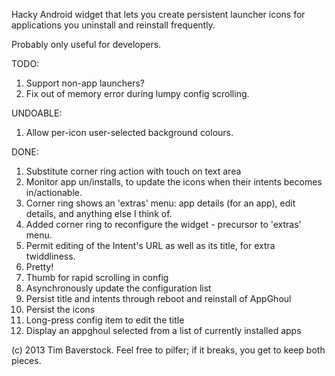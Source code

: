 Hacky Android widget that lets you create persistent launcher icons for applications you uninstall and reinstall frequently.

Probably only useful for developers.

TODO:

1. Support non-app launchers?
1. Fix out of memory error during lumpy config scrolling.

UNDOABLE:

1. Allow per-icon user-selected background colours. 

DONE:

1. Substitute corner ring action with touch on text area
1. Monitor app un/installs, to update the icons when their intents becomes in/actionable.
1. Corner ring shows an 'extras' menu: app details (for an app), edit details, and anything else I think of.
1. Added corner ring to reconfigure the widget - precursor to 'extras' menu.
1. Permit editing of the Intent's URL as well as its title, for extra twiddliness.
1. Pretty!
1. Thumb for rapid scrolling in config
1. Asynchronously update the configuration list
1. Persist title and intents through reboot and reinstall of AppGhoul
1. Persist the icons
1. Long-press config item to edit the title
1. Display an appghoul selected from a list of currently installed apps

(c) 2013 Tim Baverstock.
Feel free to pilfer; if it breaks, you get to keep both pieces.
